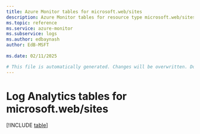 ```yaml
---
title: Azure Monitor tables for microsoft.web/sites
description: Azure Monitor tables for resource type microsoft.web/sites
ms.topic: reference
ms.service: azure-monitor
ms.subservice: logs
ms.author: edbaynash
author: EdB-MSFT
   
ms.date: 02/11/2025

# This file is automatically generated. Changes will be overwritten. Do not change this file directly.
---
```


# Log Analytics tables for microsoft.web/sites  

[!INCLUDE [table](~/reusable-content/ce-skilling/azure/includes/azure-monitor/reference/tables/microsoft-web_sites-include.md)]

